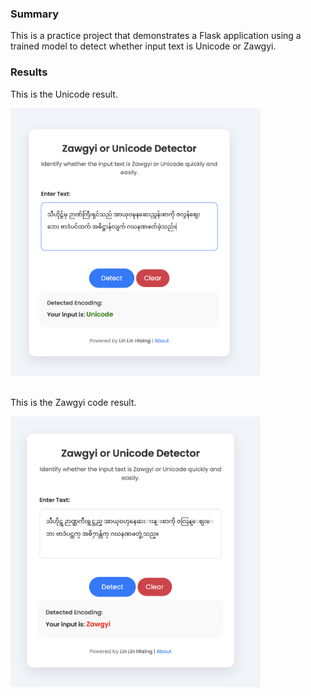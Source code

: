 ### Summary
This is a practice project that demonstrates a Flask application using a trained model to detect whether input text is Unicode or Zawgyi.

### Results

<p>This is the Unicode result.</p>
<div style="text-align: left;">
    <img src="images/unicode_result.png" alt="Unicode Result" width="400">
</div>
<br>
<p>This is the Zawgyi code result.</p>
<div style="text-align: left;">
    <img src="images/zawgyi_result.png" alt="Zawgyi Result" width="400">
</div>